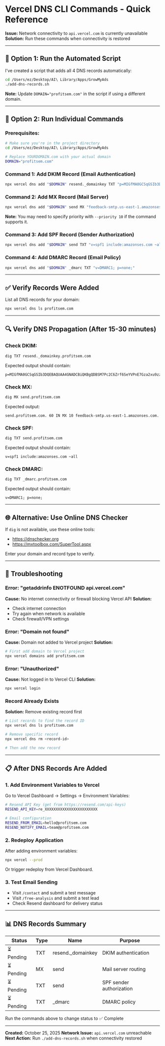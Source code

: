 # Vercel DNS CLI Commands - Quick Reference

**Issue:** Network connectivity to `api.vercel.com` is currently unavailable
**Solution:** Run these commands when connectivity is restored

---

## 🚀 Option 1: Run the Automated Script

I've created a script that adds all 4 DNS records automatically:

```bash
cd /Users/ez/Desktop/AI\ Library/Apps/GrowMyAds
./add-dns-records.sh
```

**Note:** Update `DOMAIN="profitsem.com"` in the script if using a different domain.

---

## 🔧 Option 2: Run Individual Commands

### Prerequisites:
```bash
# Make sure you're in the project directory
cd /Users/ez/Desktop/AI\ Library/Apps/GrowMyAds

# Replace YOURDOMAIN.com with your actual domain
DOMAIN="profitsem.com"
```

### Command 1: Add DKIM Record (Email Authentication)
```bash
npx vercel dns add "$DOMAIN" resend._domainkey TXT "p=MIGfMA0GCSqGSIb3DQEBAQUAA4GNADCBiQKBgQDBSM7Pc2C6Zrf6SeYVPnE7Gza2xu9zzfZ0aJFHJee02icX92ouDb+aTg9hUB5wLGxyIffl2EOl8sQCCgTTGUGC2puPAT4L3iK7xe7S/nMZHYiZ/JF5Bs43BJ/aCgnxYhn+DOR8S+pUXw7GQya2a8yYabJCUG0qv6Mxx4AP7/SItQIDAQAB"
```

### Command 2: Add MX Record (Mail Server)
```bash
npx vercel dns add "$DOMAIN" send MX "feedback-smtp.us-east-1.amazonses.com" --ttl 60
```

**Note:** You may need to specify priority with `--priority 10` if the command supports it.

### Command 3: Add SPF Record (Sender Authorization)
```bash
npx vercel dns add "$DOMAIN" send TXT "v=spf1 include:amazonses.com ~all" --ttl 60
```

### Command 4: Add DMARC Record (Email Policy)
```bash
npx vercel dns add "$DOMAIN" _dmarc TXT "v=DMARC1; p=none;"
```

---

## ✅ Verify Records Were Added

List all DNS records for your domain:
```bash
npx vercel dns ls profitsem.com
```

---

## 🔍 Verify DNS Propagation (After 15-30 minutes)

### Check DKIM:
```bash
dig TXT resend._domainkey.profitsem.com
```

Expected output should contain:
```
p=MIGfMA0GCSqGSIb3DQEBAQUAA4GNADCBiQKBgQDBSM7Pc2C6Zrf6SeYVPnE7Gza2xu9zzfZ0aJFHJee02icX92ouDb+aTg9hUB5wLGxyIffl2EOl8sQCCgTTGUGC2puPAT4L3iK7xe7S/nMZHYiZ/JF5Bs43BJ/aCgnxYhn+DOR8S+pUXw7GQya2a8yYabJCUG0qv6Mxx4AP7/SItQIDAQAB
```

### Check MX:
```bash
dig MX send.profitsem.com
```

Expected output:
```
send.profitsem.com. 60 IN MX 10 feedback-smtp.us-east-1.amazonses.com.
```

### Check SPF:
```bash
dig TXT send.profitsem.com
```

Expected output should contain:
```
v=spf1 include:amazonses.com ~all
```

### Check DMARC:
```bash
dig TXT _dmarc.profitsem.com
```

Expected output should contain:
```
v=DMARC1; p=none;
```

---

## 🌐 Alternative: Use Online DNS Checker

If `dig` is not available, use these online tools:
- https://dnschecker.org
- https://mxtoolbox.com/SuperTool.aspx

Enter your domain and record type to verify.

---

## 🚨 Troubleshooting

### Error: "getaddrinfo ENOTFOUND api.vercel.com"
**Cause:** No internet connectivity or firewall blocking Vercel API
**Solution:**
- Check internet connection
- Try again when network is available
- Check firewall/VPN settings

### Error: "Domain not found"
**Cause:** Domain not added to Vercel project
**Solution:**
```bash
# First add domain to Vercel project
npx vercel domains add profitsem.com
```

### Error: "Unauthorized"
**Cause:** Not logged in to Vercel CLI
**Solution:**
```bash
npx vercel login
```

### Record Already Exists
**Solution:** Remove existing record first
```bash
# List records to find the record ID
npx vercel dns ls profitsem.com

# Remove specific record
npx vercel dns rm <record-id>

# Then add the new record
```

---

## 📋 After DNS Records Are Added

### 1. Add Environment Variables to Vercel

Go to Vercel Dashboard → Settings → Environment Variables:

```bash
# Resend API Key (get from https://resend.com/api-keys)
RESEND_API_KEY=re_XXXXXXXXXXXXXXXXXXXXXXXX

# Email configuration
RESEND_FROM_EMAIL=hello@profitsem.com
RESEND_NOTIFY_EMAIL=team@profitsem.com
```

### 2. Redeploy Application

After adding environment variables:
```bash
npx vercel --prod
```

Or trigger redeploy from Vercel Dashboard.

### 3. Test Email Sending

- Visit `/contact` and submit a test message
- Visit `/free-analysis` and submit a test lead
- Check Resend dashboard for delivery status

---

## 📊 DNS Records Summary

| Status | Type | Name | Purpose |
|--------|------|------|---------|
| ⏳ Pending | TXT | resend._domainkey | DKIM authentication |
| ⏳ Pending | MX | send | Mail server routing |
| ⏳ Pending | TXT | send | SPF sender authorization |
| ⏳ Pending | TXT | _dmarc | DMARC policy |

Run the commands above to change status to ✅ Complete

---

**Created:** October 25, 2025
**Network Issue:** `api.vercel.com` unreachable
**Next Action:** Run `./add-dns-records.sh` when connectivity restored
